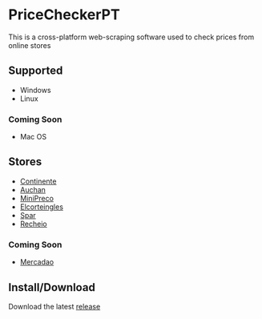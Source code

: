# PriceCheckerPT

This is a cross-platform web-scraping software used to check prices from online stores

## Supported
- Windows
- Linux

### Coming Soon
- Mac OS

## Stores
- [Continente](https://www.continente.pt)
- [Auchan](https://www.auchan.pt)
- [MiniPreco](https://www.lojaonline.minipreco.pt)
- [Elcorteingles](https://www.elcorteingles.pt/supermercado)
- [Spar](https://www.spar.pt)
- [Recheio](https://www.recheio.pt/)

### Coming Soon
- [Mercadao](https://mercadao.pt/store/pingo-doce)

## Install/Download
Download the latest [release](https://github.com/Htrap19/PriceCheckerPT/releases) 
